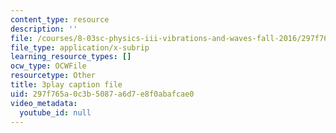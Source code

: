 ```yaml
---
content_type: resource
description: ''
file: /courses/8-03sc-physics-iii-vibrations-and-waves-fall-2016/297f765a0c3b5087a6d7e8f0abafcae0_Dlhma3z57SA.vtt
file_type: application/x-subrip
learning_resource_types: []
ocw_type: OCWFile
resourcetype: Other
title: 3play caption file
uid: 297f765a-0c3b-5087-a6d7-e8f0abafcae0
video_metadata:
  youtube_id: null
---
```

